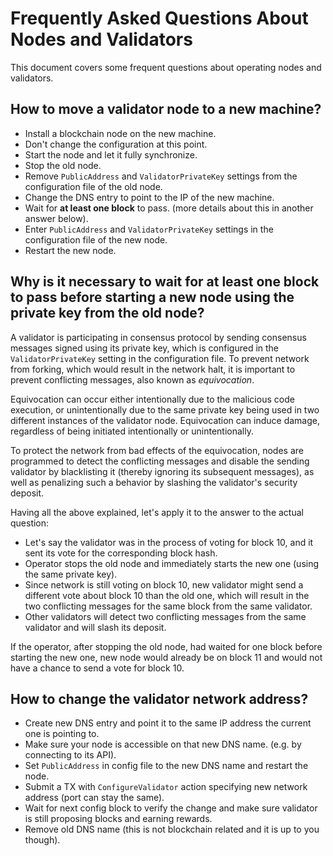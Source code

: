 # Frequently Asked Questions About Nodes and Validators

This document covers some frequent questions about operating nodes and validators.


## How to move a validator node to a new machine?

- Install a blockchain node on the new machine.
- Don't change the configuration at this point.
- Start the node and let it fully synchronize.
- Stop the old node.
- Remove `PublicAddress` and `ValidatorPrivateKey` settings from the configuration file of the old node.
- Change the DNS entry to point to the IP of the new machine.
- Wait for **at least one block** to pass. (more details about this in another answer below).
- Enter `PublicAddress` and `ValidatorPrivateKey` settings in the configuration file of the new node.
- Restart the new node.


## Why is it necessary to wait for at least one block to pass before starting a new node using the private key from the old node?

A validator is participating in consensus protocol by sending consensus messages signed using its private key,
which is configured in the `ValidatorPrivateKey` setting in the configuration file.
To prevent network from forking, which would result in the network halt, it is important to prevent conflicting messages,
also known as *equivocation*.

Equivocation can occur either intentionally due to the malicious code execution,
or unintentionally due to the same private key being used in two different instances of the validator node.
Equivocation can induce damage, regardless of being initiated intentionally or unintentionally.

To protect the network from bad effects of the equivocation, nodes are programmed to detect the conflicting messages
and disable the sending validator by blacklisting it (thereby ignoring its subsequent messages),
as well as penalizing such a behavior by slashing the validator's security deposit.

Having all the above explained, let's apply it to the answer to the actual question:

- Let's say the validator was in the process of voting for block 10, and it sent its vote for the corresponding block hash.
- Operator stops the old node and immediately starts the new one (using the same private key).
- Since network is still voting on block 10, new validator might send a different vote about block 10 than the old one,
  which will result in the two conflicting messages for the same block from the same validator.
- Other validators will detect two conflicting messages from the same validator and will slash its deposit.

If the operator, after stopping the old node, had waited for one block before starting the new one,
new node would already be on block 11 and would not have a chance to send a vote for block 10.


## How to change the validator network address?

- Create new DNS entry and point it to the same IP address the current one is pointing to.
- Make sure your node is accessible on that new DNS name. (e.g. by connecting to its API).
- Set `PublicAddress` in config file to the new DNS name and restart the node.
- Submit a TX with `ConfigureValidator` action specifying new network address (port can stay the same).
- Wait for next config block to verify the change and make sure validator is still proposing blocks and earning rewards.
- Remove old DNS name (this is not blockchain related and it is up to you though).
